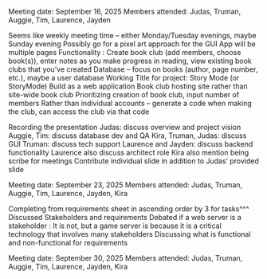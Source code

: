 Meeting date: September 16, 2025
Members attended: Judas, Truman, Auggie, Tim, Laurence, Jayden

Seems like weekly meeting time – either Monday/Tuesday evenings, maybe Sunday evening
Possibly go for a pixel art approach for the GUI
App will be multiple pages
Functionality : Create book club (add members, choose book(s)), enter notes as you make progress in reading, view existing book clubs that you’ve created
Database – focus on books (author, page number, etc.), maybe a user database
Working Title for project: Story Mode (or StoryMode)
Build as a web application
Book club hosting site rather than site-wide book club
Prioritizing creation of book club, input number of members
Rather than individual accounts – generate a code when making the club, can access the club via that code
 
Recording the presentation
Judas: discuss overview and project vision
Auggie, Tim: discuss database dev and QA
Kira, Truman, Judas: discuss GUI
Truman: discuss tech support
Laurence and Jayden: discuss backend functionality
Laurence also discuss architect role
Kira also mention being scribe for meetings
Contribute individual slide in addition to Judas’ provided slide

Meeting date: September 23, 2025
Members attended: Judas, Truman, Auggie, Tim, Laurence, Jayden, Kira

Completing from requirements sheet in ascending order by 3 for tasks^^^
Discussed Stakeholders and requirements
Debated if a web server is a stakeholder : It is not, but a game server is because it is a critical technology that involves many stakeholders
Discussing what is functional and non-functional for requirements

Meeting date: September 30, 2025
Members attended: Judas, Truman, Auggie, Tim, Laurence, Jayden, Kira
